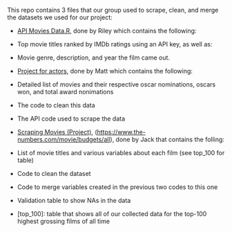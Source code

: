 This repo contains 3 files that our group used to scrape, clean, and merge the datasets we used for our project:  
  - [API Movies Data.R](https://raw.githubusercontent.com/jackoc5/ISA401ProjectMovies/refs/heads/main/API_Movies_Data.R), done by Riley which contains the following:
  - Top movie titles ranked by IMDb ratings using an API key, as well as:
  - Movie genre, description, and year the film came out.

  - [Project for actors](http://www.omdbapi.com/), done by Matt which contains the following:
  - Detailed list of movies and their respective oscar nominations, oscars won, and total award nonimations
  - The code to clean this data
  - The API code used to scrape the data

  - [Scraping Movies (Project)](https://www.imdb.com/list/ls098063263/), (https://www.the-numbers.com/movie/budgets/all), done by Jack that contains the folling:
  - List of movie titles and various variables about each film (see top_100 for table)
  - Code to clean the dataset
  - Code to merge variables created in the previous two codes to this one
  - Validation table to show NAs in the data

  - [top_100]: table that shows all of our collected data for the top-100 highest grossing films of all time
    

